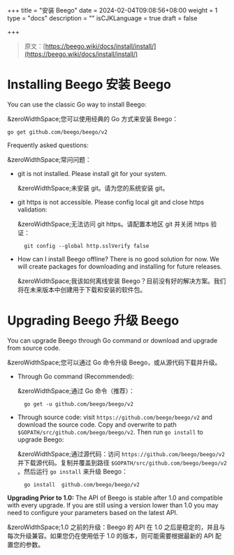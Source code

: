 +++
title = "安装 Beego"
date = 2024-02-04T09:08:56+08:00
weight = 1
type = "docs"
description = ""
isCJKLanguage = true
draft = false

+++

> 原文：[https://beego.wiki/docs/install/install/](https://beego.wiki/docs/install/install/)

# Installing Beego 安装 Beego



You can use the classic Go way to install Beego:

&zeroWidthSpace;您可以使用经典的 Go 方式来安装 Beego：

```
go get github.com/beego/beego/v2
```

Frequently asked questions:

&zeroWidthSpace;常问问题：

- git is not installed. Please install git for your system.

  &zeroWidthSpace;未安装 git。请为您的系统安装 git。

- git https is not accessible. Please config local git and close https validation:

  &zeroWidthSpace;无法访问 git https。请配置本地区 git 并关闭 https 验证：

  ```
    git config --global http.sslVerify false
  ```

- How can I install Beego offline? There is no good solution for now. We will create packages for downloading and installing for future releases.

  &zeroWidthSpace;我该如何离线安装 Beego？目前没有好的解决方案。我们将在未来版本中创建用于下载和安装的软件包。

# Upgrading Beego 升级 Beego

You can upgrade Beego through Go command or download and upgrade from source code.

&zeroWidthSpace;您可以通过 Go 命令升级 Beego，或从源代码下载并升级。

- Through Go command (Recommended):

  &zeroWidthSpace;通过 Go 命令（推荐）：

  ```
    go get -u github.com/beego/beego/v2
  ```

- Through source code: visit `https://github.com/beego/beego/v2` and download the source code. Copy and overwrite to path `$GOPATH/src/github.com/beego/beego/v2`. Then run `go install` to upgrade Beego:

  &zeroWidthSpace;通过源代码：访问 `https://github.com/beego/beego/v2` 并下载源代码。复制并覆盖到路径 `$GOPATH/src/github.com/beego/beego/v2` 。然后运行 `go install` 来升级 Beego：

  ```
    go install 	github.com/beego/beego/v2
  ```

**Upgrading Prior to 1.0:** The API of Beego is stable after 1.0 and compatible with every upgrade. If you are still using a version lower than 1.0 you may need to configure your parameters based on the latest API.

&zeroWidthSpace;1.0 之前的升级：Beego 的 API 在 1.0 之后是稳定的，并且与每次升级兼容。如果您仍在使用低于 1.0 的版本，则可能需要根据最新的 API 配置您的参数。
